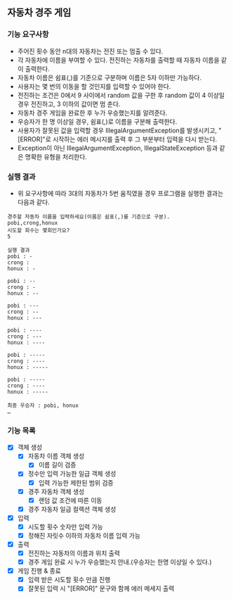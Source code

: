 ## 자동차 경주 게임

### 기능 요구사항
* 주어진 횟수 동안 n대의 자동차는 전진 또는 멈출 수 있다.
* 각 자동차에 이름을 부여할 수 있다. 전진하는 자동차를 출력할 때 자동차 이름을 같이 출력한다.
* 자동차 이름은 쉼표(,)를 기준으로 구분하며 이름은 5자 이하만 가능하다.
* 사용자는 몇 번의 이동을 할 것인지를 입력할 수 있어야 한다.
* 전진하는 조건은 0에서 9 사이에서 random 값을 구한 후 random 값이 4 이상일 경우 전진하고, 3 이하의 값이면 멈
춘다.
* 자동차 경주 게임을 완료한 후 누가 우승했는지를 알려준다.
* 우승자가 한 명 이상일 경우, 쉼표(,)로 이름을 구분해 출력한다.
* 사용자가 잘못된 값을 입력할 경우 IllegalArgumentException를 발생시키고, "[ERROR]"로 시작하는 에러 메시지를
출력 후 그 부분부터 입력을 다시 받는다.
* Exception이 아닌 IllegalArgumentException, IllegalStateException 등과 같은 명확한 유형을 처리한다.

### 실행 결과
* 위 요구사항에 따라 3대의 자동차가 5번 움직였을 경우 프로그램을 실행한 결과는 다음과 같다.
```text
경주할 자동차 이름을 입력하세요(이름은 쉼표(,)를 기준으로 구분).
pobi,crong,honux
시도할 회수는 몇회인가요?
5

실행 결과
pobi : -
crong :
honux : -

pobi : --
crong : -
honux : --

pobi : ---
crong : --
honux : ---

pobi : ----
crong : ---
honux : ----

pobi : -----
crong : ----
honux : -----

pobi : -----
crong : ----
honux : -----

최종 우승자 : pobi, honux
…
```
### 기능 목록
- [X] 객체 생성
    - [X] 자동차 이름 객체 생성
      - [X] 이름 길이 검증
    - [X] 정수만 입력 가능한 일급 객체 생성
      - [X] 입력 가능한 제한된 범위 검증
    - [X] 경주 자동차 객체 생성
      - [X] 랜덤 값 조건에 따른 이동
    - [X] 경주 자동차 일급 컬렉션 객체 생성
- [X] 입력
  - [X] 시도할 횟수 숫자만 입력 가능
  - [X] 정해진 자릿수 이하의 자동차 이름 입력 가능
- [X] 출력
    - [X] 전진하는 자동차의 이름과 위치 출력
    - [X] 경주 게임 완료 시 누가 우승했는지 안내.(우승자는 한명 이상일 수 있다.)
- [X] 게임 진행 & 종료
    - [X] 입력 받은 시도할 횟수 만큼 진행
    - [X] 잘못된 입력 시 "[ERROR]" 문구와 함께 에러 메세지 출력